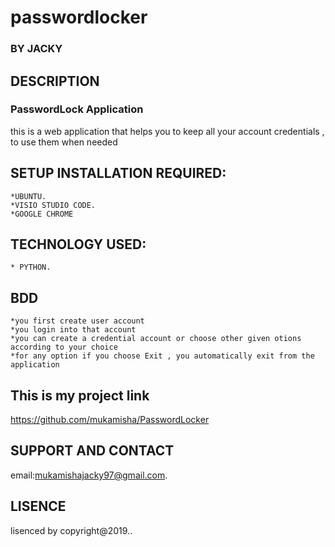 # passwordlocker
### BY **JACKY**
## DESCRIPTION
### PasswordLock Application
this is a web application that helps you to keep all your account credentials , to use them when needed

## SETUP INSTALLATION REQUIRED:

	*UBUNTU.
	*VISIO STUDIO CODE.	
    *GOOGLE CHROME
## TECHNOLOGY USED:
    * PYTHON.
   
## BDD
    *you first create user account
    *you login into that account
    *you can create a credential account or choose other given otions according to your choice
    *for any option if you choose Exit , you automatically exit from the application
    
## This is my project link
https://github.com/mukamisha/PasswordLocker

## SUPPORT AND CONTACT 
email:mukamishajacky97@gmail.com.
## LISENCE
lisenced by copyright@2019..
